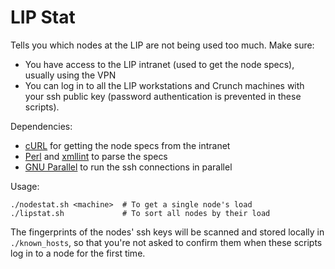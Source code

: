 # LIP Stat

Tells you which nodes at the LIP are not being used too much.
Make sure:
* You have access to the LIP intranet (used to get the node specs), usually using the VPN
* You can log in to all the LIP workstations and Crunch machines with your ssh public key (password authentication is prevented in these scripts).

Dependencies:
* [cURL](https://curl.haxx.se/) for getting the node specs from the intranet
* [Perl](https://www.perl.org/) and [xmllint](http://xmlsoft.org/xmllint.html) to parse the specs
* [GNU Parallel](https://www.gnu.org/software/parallel/) to run the ssh connections in parallel

Usage: 
```
./nodestat.sh <machine>  # To get a single node's load
./lipstat.sh             # To sort all nodes by their load
```

The fingerprints of the nodes' ssh keys will be scanned and stored locally in `./known_hosts`, so that you're not asked to confirm them when these scripts log in to a node for the first time.
